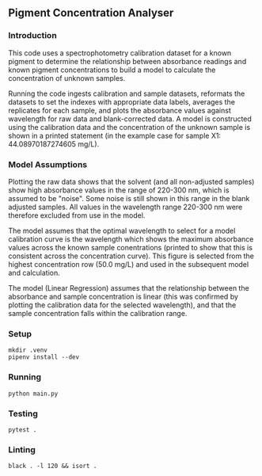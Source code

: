 ## Pigment Concentration Analyser

### Introduction

This code uses a spectrophotometry calibration dataset for a known pigment to determine the relationship between absorbance readings and known pigment concentrations to build a model to calculate the concentration of unknown samples. 

Running the code ingests calibration and sample datasets, reformats the datasets to set the indexes with appropriate data labels, averages the replicates for each sample, and plots the absorbance values against wavelength for raw data and blank-corrected data. A model is constructed using the calibration data and the concentration of the unknown sample is shown in a printed statement (in the example case for sample X1: 44.08970187274605 mg/L). 

### Model Assumptions

Plotting the raw data shows that the solvent (and all non-adjusted samples) show high absorbance values in the range of 220-300 nm, which is assumed to be "noise". Some noise is still shown in this range in the blank adjusted samples. All values in the wavelength range 220-300 nm were therefore excluded from use in the model. 

The model assumes that the optimal wavelength to select for a model calibration curve is the wavelength which shows the maximum absorbance values across the known sample conentrations (printed to show that this is consistent across the concentration curve). This figure is selected from the highest concentration row (50.0 mg/L) and used in the subsequent model and calculation.

The model (Linear Regression) assumes that the relationship between the absorbance and sample concentration is linear (this was confirmed by plotting the calibration data for the selected wavelength), and that the sample concentration falls within the calibration range. 

### Setup

`mkdir .venv`\
`pipenv install --dev`

### Running

`python main.py`

### Testing

`pytest .`

### Linting

`black . -l 120 && isort .`
